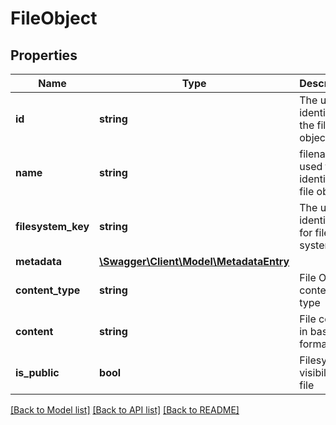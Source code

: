 # FileObject

## Properties
Name | Type | Description | Notes
------------ | ------------- | ------------- | -------------
**id** | **string** | The unique identifier of the file object. | [optional] 
**name** | **string** | filename used to identify the file object | 
**filesystem_key** | **string** | The unique identifier for file system. | [optional] 
**metadata** | [**\Swagger\Client\Model\MetadataEntry**](MetadataEntry.md) |  | 
**content_type** | **string** | File Object content type | [optional] 
**content** | **string** | File content in base64 format | 
**is_public** | **bool** | Filesystem visibility for file | [optional] 

[[Back to Model list]](../README.md#documentation-for-models) [[Back to API list]](../README.md#documentation-for-api-endpoints) [[Back to README]](../README.md)


